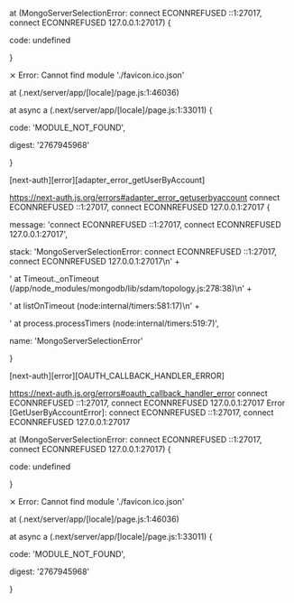 
at <unknown> (MongoServerSelectionError: connect ECONNREFUSED ::1:27017, connect ECONNREFUSED 127.0.0.1:27017) {


code: undefined


}


⨯ Error: Cannot find module './favicon.ico.json'


at <unknown> (.next/server/app/[locale]/page.js:1:46036)


at async a (.next/server/app/[locale]/page.js:1:33011) {


code: 'MODULE_NOT_FOUND',


digest: '2767945968'


}


[next-auth][error][adapter_error_getUserByAccount]


https://next-auth.js.org/errors#adapter_error_getuserbyaccount⁠ connect ECONNREFUSED ::1:27017, connect ECONNREFUSED 127.0.0.1:27017 {


message: 'connect ECONNREFUSED ::1:27017, connect ECONNREFUSED 127.0.0.1:27017',


stack: 'MongoServerSelectionError: connect ECONNREFUSED ::1:27017, connect ECONNREFUSED 127.0.0.1:27017\n' +


' at Timeout._onTimeout (/app/node_modules/mongodb/lib/sdam/topology.js:278:38)\n' +


' at listOnTimeout (node:internal/timers:581:17)\n' +


' at process.processTimers (node:internal/timers:519:7)',


name: 'MongoServerSelectionError'


}


[next-auth][error][OAUTH_CALLBACK_HANDLER_ERROR]


https://next-auth.js.org/errors#oauth_callback_handler_error⁠ connect ECONNREFUSED ::1:27017, connect ECONNREFUSED 127.0.0.1:27017 Error [GetUserByAccountError]: connect ECONNREFUSED ::1:27017, connect ECONNREFUSED 127.0.0.1:27017


at <unknown> (MongoServerSelectionError: connect ECONNREFUSED ::1:27017, connect ECONNREFUSED 127.0.0.1:27017) {


code: undefined


}


⨯ Error: Cannot find module './favicon.ico.json'


at <unknown> (.next/server/app/[locale]/page.js:1:46036)


at async a (.next/server/app/[locale]/page.js:1:33011) {


code: 'MODULE_NOT_FOUND',


digest: '2767945968'


}



